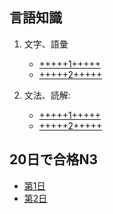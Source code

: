 
## 言語知識

1. 文字、語彙
    - [+++++1+++++](https://forms.gle/4gLpxEHEp2SMxhaK8)
    - [+++++2+++++](https://forms.gle/ZUi1YS22k9ER7bZF9)

2. 文法、読解:
    - [+++++1+++++](https://forms.gle/XTo3X4aK47h1HWh89)
    - [+++++2+++++](https://forms.gle/a8vBJQ4juhfEvNzy5)

## 20日で合格N3

- [第1日](https://forms.gle/jMhCRSu1ShgfZpas8)
- [第2日](https://forms.gle/uLbosjsEdCmA5oW78)
